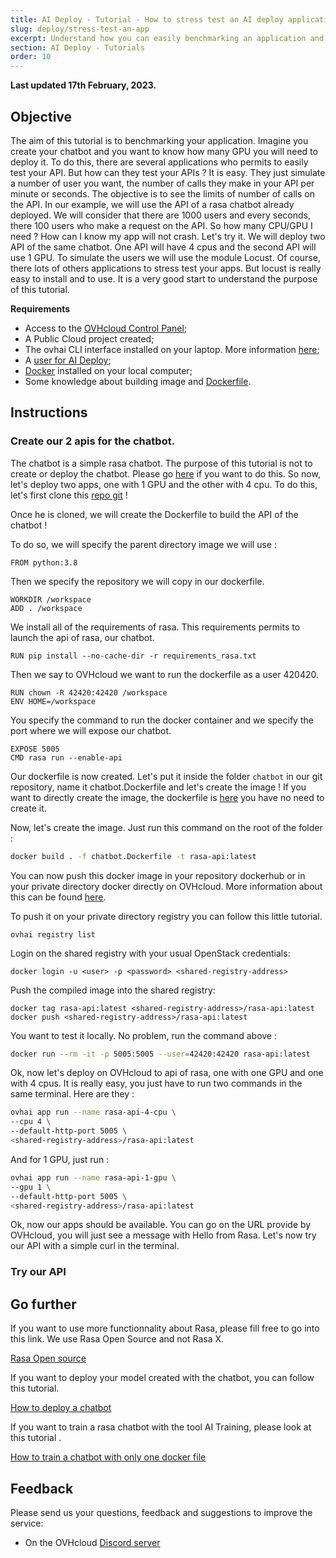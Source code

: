 ```yaml
---
title: AI Deploy - Tutorial - How to stress test an AI deploy application
slug: deploy/stress-test-an-app
excerpt: Understand how you can easily benchmarking an application and see his limitations
section: AI Deploy - Tutorials
order: 10
---
```


**Last updated 17th February, 2023.**

## Objective

The aim of this tutorial is to benchmarking your application. Imagine you create your chatbot and you want to know how many GPU you will need to deploy it.  To do this, there are several applications who permits to easily test your API. But how can they test your APIs ? It is easy. They just simulate a number of user you want, the number of calls they make in your API per minute or seconds. The objective is to see the limits of number of calls on the API. In our example, we will use the API of a rasa chatbot already deployed. We will consider that there are 1000 users and every seconds, there 100 users who make a request on the API. So how many CPU/GPU I need ? How can I know my app will not crash. Let's try it. We will deploy two API of the same chatbot. One API will have 4 cpus and the second API will use 1 GPU. To simulate the users we will use the module Locust. Of course, there lots of others applications to stress test your apps. But locust is really easy to install and to use. It is a very good start to understand the purpose of this tutorial. 

**Requirements**

- Access to the [OVHcloud Control Panel](https://www.ovh.com/auth/?action=gotomanager&from=https://www.ovh.co.uk/&ovhSubsidiary=GB);
- A Public Cloud project created;
- The ovhai CLI interface installed on your laptop. More information [here](https://docs.ovh.com/gb/en/publiccloud/ai/cli/install-client/);
- A [user for AI Deploy](https://docs.ovh.com/gb/en/publiccloud/ai/users/);
- [Docker](https://www.docker.com/get-started) installed on your local computer;
- Some knowledge about building image and [Dockerfile](https://docs.docker.com/engine/reference/builder/).

## Instructions

### Create our 2 apis for the chatbot. 

The chatbot is a simple rasa chatbot. The purpose of this tutorial is not to create or deploy the chatbot. Please go [here](https://docs.ovh.com/fr/publiccloud/ai/) if you want to do this. So now, let's deploy two apps, one with 1 GPU and the other with 4 cpu. To do this, let's first clone this [repo git](https://github.com/Victor2103/stress-test) ! 

Once he is cloned, we will create the Dockerfile to build the API of the chatbot !

To do so, we will specify the parent directory image we will use :

```console
FROM python:3.8
```

Then we specify the repository we will copy in our dockerfile. 

```console
WORKDIR /workspace
ADD . /workspace
```

We install all of the requirements of rasa. This requirements permits to launch the api of rasa, our chatbot. 

```console
RUN pip install --no-cache-dir -r requirements_rasa.txt
```

Then we say to OVHcloud we want to run the dockerfile as a user 420420. 

```console
RUN chown -R 42420:42420 /workspace
ENV HOME=/workspace
```

You specify the command to run the docker container and we specify the port where we will expose our chatbot. 
```console
EXPOSE 5005 
CMD rasa run --enable-api 
```
Our dockerfile is now created. Let's put it inside the folder `chatbot` in our git repository, name it chatbot.Dockerfile and let's create the image ! If you want to directly create the image, the dockerfile is [here](https://github.com/Victor2103/stress-test/blob/dev/chatbot/chatbot.Dockerfile) you have no need to create it. 

Now, let's create the image. Just run this command on the root of the folder :

```bash
docker build . -f chatbot.Dockerfile -t rasa-api:latest
```

You can now push this docker image in your repository dockerhub or in your private directory docker directly on OVHcloud. More information about this can be found [here](https://docs.ovh.com/fr/publiccloud/ai/training/add-private-registry/).

To push it on your private directory registry you can follow this little tutorial. 

```console
ovhai registry list
```

Login on the shared registry with your usual OpenStack credentials:

```console
docker login -u <user> -p <password> <shared-registry-address>
```

Push the compiled image into the shared registry:

```console
docker tag rasa-api:latest <shared-registry-address>/rasa-api:latest
docker push <shared-registry-address>/rasa-api:latest
```


You want to test it locally. No problem, run the command above :
```bash
docker run --rm -it -p 5005:5005 --user=42420:42420 rasa-api:latest
```

Ok, now let's deploy on OVHcloud to api of rasa, one with one GPU and one with 4 cpus. It is really easy, you just have to run two commands in the same terminal. Here are they :
```bash
ovhai app run --name rasa-api-4-cpu \
--cpu 4 \
--default-http-port 5005 \
<shared-registry-address>/rasa-api:latest
```

And for 1 GPU, just run :
```bash
ovhai app run --name rasa-api-1-gpu \
--gpu 1 \
--default-http-port 5005 \
<shared-registry-address>/rasa-api:latest
```

Ok, now our apps should be available. You can go on the URL provide by OVHcloud, you will just see a message with Hello from Rasa. Let's now try our API with a simple curl in the terminal. 

### Try our API



## Go further

If you want to use more functionnality about Rasa, please fill free to go into this link. We use Rasa Open Source and not Rasa X. 

[Rasa Open source](https://rasa.com/docs/rasa/)

If you want to deploy your model created with the chatbot, you can follow this tutorial. 

[How to deploy a chatbot](https://confluence.ovhcloud.tools/display/~victor.vitcheff@corp.ovh.com/Part+3+deploy+your+rasa+chatbot+with+a+simple+django+app)

If you want to train a rasa chatbot with the tool AI Training, please look at this tutorial .

[How to train a chatbot with only one docker file](https://confluence.ovhcloud.tools/display/~victor.vitcheff@corp.ovh.com/Part+2+Train+a+rasa+chatbot+with+one+docker+file)

## Feedback

Please send us your questions, feedback and suggestions to improve the service:

- On the OVHcloud [Discord server](https://discord.com/invite/vXVurFfwe9)